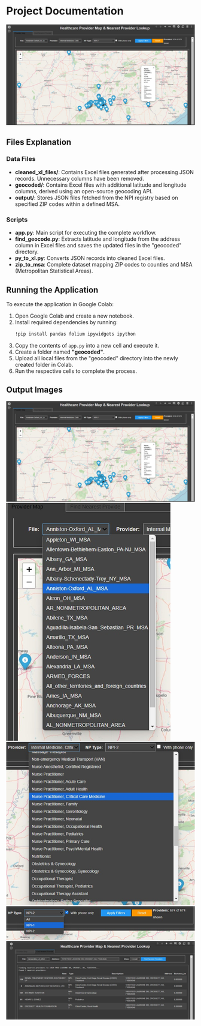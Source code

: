 # Project Documentation

[![Execution video](https://github.com/DivyalakshmiK/Vivnovation_Divyalakshmi/blob/main/_output_images/output1.jpg)](https://drive.google.com/file/d/1em5KLKXEY1U03rvqNW_HIBG2J4M5wD3P/view?usp=sharing)

## Files Explanation

### Data Files
- **cleaned_xl_files/**: Contains Excel files generated after processing JSON records. Unnecessary columns have been removed.
- **geocoded/**: Contains Excel files with additional latitude and longitude columns, derived using an open-source geocoding API.
- **output/**: Stores JSON files fetched from the NPI registry based on specified ZIP codes within a defined MSA.

### Scripts
- **app.py**: Main script for executing the complete workflow.
- **find_geocode.py**: Extracts latitude and longitude from the address column in Excel files and saves the updated files in the "geocoded" directory.
- **py_to_xl.py**: Converts JSON records into cleaned Excel files.
- **zip_to_msa**: Complete dataset mapping ZIP codes to counties and MSA (Metropolitan Statistical Areas).

## Running the Application

To execute the application in Google Colab:

1. Open Google Colab and create a new notebook.
2. Install required dependencies by running:
   ```sh
   !pip install pandas folium ipywidgets ipython
   ```
3. Copy the contents of `app.py` into a new cell and execute it.
4. Create a folder named **"geocoded"**.
5. Upload all local files from the "geocoded" directory into the newly created folder in Colab.
6. Run the respective cells to complete the process.

## Output Images

![Plotting healthcare providers](https://github.com/DivyalakshmiK/Vivnovation_Divyalakshmi/blob/main/_output_images/output1.jpg)
![Dropdown for selecting respective MSA](https://github.com/DivyalakshmiK/Vivnovation_Divyalakshmi/blob/main/_output_images/output2.jpg)
![Filters for specializations](https://github.com/DivyalakshmiK/Vivnovation_Divyalakshmi/blob/main/_output_images/output3.jpg)
![NP, Phone number filters](https://github.com/DivyalakshmiK/Vivnovation_Divyalakshmi/blob/main/_output_images/output5.jpg)
![Nearest provider lookup](https://github.com/DivyalakshmiK/Vivnovation_Divyalakshmi/blob/main/_output_images/output6.jpg)


